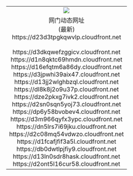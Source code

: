 ﻿<table>
  <tr></tr>
  <tr><td colspan=2 align=center><img src="https://d23d3tpgkqwvlp.cloudfront.net/Up/oGate.jpg" /></td></tr>
  <tr><td colspan=2 align=center>网门动态网址<br/>(最新)
<br>https://d23d3tpgkqwvlp.cloudfront.net
<br/>
<br>https://d3dkqwefzggicv.cloudfront.net
<br>https://d1n8qktc69hmdn.cloudfront.net
<br>https://d16efqtm6a86dy.cloudfront.net
<br>https://d3jpwhi39aix47.cloudfront.net
<br>https://d13jj2wlghbzql.cloudfront.net
<br>https://dl8k8j2o9u37p.cloudfront.net
<br>https://dze2pkxg7ivk2.cloudfront.net
<br>https://d2sn0sqn5yoj73.cloudfront.net
<br>https://dp6y58bvobev4.cloudfront.net
<br>https://d3m966qyfx3ypc.cloudfront.net
<br>https://dn5lrs7i69jku.cloudfront.net
<br>https://d2c08mq54vdwzo.cloudfront.net
<br>https://d1fcafjfif3a5l.cloudfront.net
<br>https://db0dwtlpjfiy9.cloudfront.net
<br>https://d13ln0sdr8hask.cloudfront.net
<br>https://d2ont5l16cur58.cloudfront.net
    </td>
  </tr>
</table>
